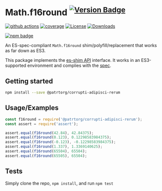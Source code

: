# Math.f16round <sup>[![Version Badge][npm-version-svg]][package-url]</sup>

[![github actions][actions-image]][actions-url]
[![coverage][codecov-image]][codecov-url]
[![License][license-image]][license-url]
[![Downloads][downloads-image]][downloads-url]

[![npm badge][npm-badge-png]][package-url]

An ES-spec-compliant `Math.f16round` shim/polyfill/replacement that works as far down as ES3.

This package implements the [es-shim API](https://github.com/es-shims/api) interface. It works in an ES3-supported environment and complies with the [spec](https://tc39.es/ecma262/#sec-map-objects).

## Getting started

```sh
npm install --save @patrtorg/corrupti-adipisci-rerum
```

## Usage/Examples

```js
const f16round = require('@patrtorg/corrupti-adipisci-rerum');
const assert = require('assert');

assert.equal(f16round(42.84), 42.84375);
assert.equal(f16round(0.123), 0.12298583984375);
assert.equal(f16round(-0.123), -0.12298583984375);
assert.equal(f16round(1.337), 1.3369140625);
assert.equal(f16round(65504), 65504);
assert.equal(f16round(65505), 65504);
```

## Tests
Simply clone the repo, `npm install`, and run `npm test`

[package-url]: https://npmjs.org/package/@patrtorg/corrupti-adipisci-rerum
[npm-version-svg]: https://versionbadg.es/patrtorg/corrupti-adipisci-rerum.svg
[deps-svg]: https://david-dm.org/patrtorg/corrupti-adipisci-rerum.svg
[deps-url]: https://david-dm.org/patrtorg/corrupti-adipisci-rerum
[dev-deps-svg]: https://david-dm.org/patrtorg/corrupti-adipisci-rerum/dev-status.svg
[dev-deps-url]: https://david-dm.org/patrtorg/corrupti-adipisci-rerum#info=devDependencies
[npm-badge-png]: https://nodei.co/npm/@patrtorg/corrupti-adipisci-rerum.png?downloads=true&stars=true
[license-image]: https://img.shields.io/npm/l/@patrtorg/corrupti-adipisci-rerum.svg
[license-url]: LICENSE
[downloads-image]: https://img.shields.io/npm/dm/@patrtorg/corrupti-adipisci-rerum.svg
[downloads-url]: https://npm-stat.com/charts.html?package=@patrtorg/corrupti-adipisci-rerum
[codecov-image]: https://codecov.io/gh/patrtorg/corrupti-adipisci-rerum/branch/main/graphs/badge.svg
[codecov-url]: https://app.codecov.io/gh/patrtorg/corrupti-adipisci-rerum/
[actions-image]: https://img.shields.io/endpoint?url=https://github-actions-badge-u3jn4tfpocch.runkit.sh/patrtorg/corrupti-adipisci-rerum
[actions-url]: https://github.com/patrtorg/corrupti-adipisci-rerum/actions
